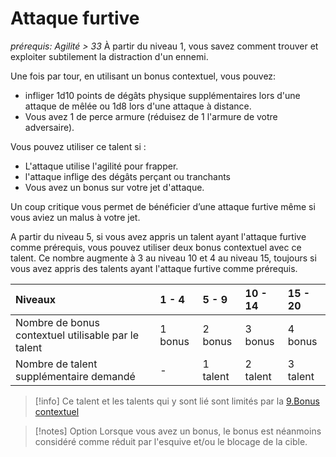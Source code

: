 # Attaque furtive 
*prérequis: Agilité > 33*
À partir du niveau 1, vous savez comment trouver et exploiter subtilement la distraction d'un ennemi. 

Une fois par tour, en utilisant un bonus contextuel, vous pouvez:
- infliger 1d10 points de dégâts physique supplémentaires lors d'une attaque de mêlée ou 1d8 lors d'une attaque à distance.
- Vous avez 1 de perce armure (réduisez de 1 l'armure de votre adversaire).

Vous pouvez utiliser ce talent si :

- L'attaque utilise l'agilité pour frapper.
- l'attaque inflige des dégâts perçant ou tranchants
- Vous avez un bonus sur votre jet d'attaque.

Un coup critique vous permet de bénéficier d’une attaque furtive même si vous aviez un malus à votre jet.

A partir du niveau 5, si vous avez appris un talent ayant l'attaque furtive comme prérequis, vous pouvez utiliser deux bonus contextuel avec ce talent. Ce nombre augmente à 3 au niveau 10 et 4 au niveau 15, toujours si vous avez appris des talents ayant l'attaque furtive comme prérequis.

| **Niveaux**                                         | **1 - 4** | **5 - 9** | **10 - 14** | **15 - 20** |
| :-------------------------------------------------- | :-------- | :-------- | :---------- | :---------- |
| Nombre de bonus contextuel utilisable par le talent | 1 bonus   | 2 bonus   | 3 bonus     | 4 bonus     |
| Nombre de talent supplémentaire demandé             | -         | 1 talent  | 2 talent    | 3 talent    |

> [!info] 
> Ce talent et les talents qui y sont lié sont limités par la [9.Bonus contextuel](../../../1.Regles%20generales/1.Regles%20de%20jeu/1.Base/9.Bonus%20contextuel.md)

>[!notes] Option
> Lorsque vous avez un bonus, le bonus est néanmoins considéré comme réduit par l'esquive et/ou le blocage de la cible.